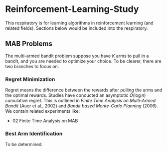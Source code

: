 # Reinforcement-Learning-Study

This respiratory is for learning algorithms in reinforcement learning (and related fields). Sections below would be included into the respiratory.

## MAB Problems
The multi-armed bandit problem suppose you have $K$ arms to pull in a bandit, and you are needed to optimize your choice. To be clearer, there are two branches to focus on.
### Regret Minimization
Regret means the difference between the rewards after pulling the arms and the optimal rewards. Studies have conducted an asymptotic $O(\log{n})$ cumulative regret. This is outlined in *Finite Time Analysis on Multi-Armed Bandit* (Auer et al., 2002) and *Bandit based Monte-Carlo Planning* (2006). We contain related experiments like:

- 02 Finite Time Analysis on MAB
### Best Arm Identification
To be determined.
